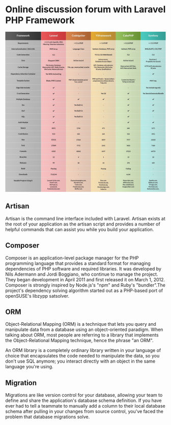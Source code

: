# Online discussion forum with Laravel PHP Framework

![PHP FRAMEWORKS BENCHMARKING](https://raw.githubusercontent.com/oussamafilani/Posts-App-Laravel-8/main/Conception%20UML/php-frameworks-benchmark.jpg)

## Artisan

Artisan is the command line interface included with Laravel. Artisan exists at the root of your application as the artisan script and provides a number of helpful commands that can assist you while you build your application.

## Composer

Composer is an application-level package manager for the PHP programming language that provides a standard format for managing dependencies of PHP software and required libraries. It was developed by Nils Adermann and Jordi Boggiano, who continue to manage the project. They began development in April 2011 and first released it on March 1, 2012. Composer is strongly inspired by Node.js's "npm" and Ruby's "bundler".The project's dependency solving algorithm started out as a PHP-based port of openSUSE's libzypp satsolver.

## ORM

Object-Relational Mapping (ORM) is a technique that lets you query and manipulate data from a database using an object-oriented paradigm. When talking about ORM, most people are referring to a library that implements the Object-Relational Mapping technique, hence the phrase "an ORM".

An ORM library is a completely ordinary library written in your language of choice that encapsulates the code needed to manipulate the data, so you don't use SQL anymore; you interact directly with an object in the same language you're using.

## Migration

Migrations are like version control for your database, allowing your team to define and share the application's database schema definition. If you have ever had to tell a teammate to manually add a column to their local database schema after pulling in your changes from source control, you've faced the problem that database migrations solve.
